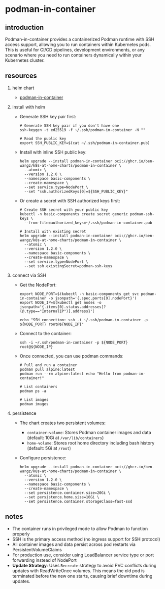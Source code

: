 # podman-in-container

## introduction

Podman-in-container provides a containerized Podman runtime with SSH access support, allowing you to run containers within Kubernetes pods. This is useful for CI/CD pipelines, development environments, or any scenario where you need to run containers dynamically within your Kubernetes cluster.

## resources

1. helm chart
    * [podman-in-container](chart/)

2. install with helm
    * Generate SSH key pair first:
      ```shell
      # Generate SSH key pair if you don't have one
      ssh-keygen -t ed25519 -f ~/.ssh/podman-in-container -N ""

      # Read the public key
      export SSH_PUBLIC_KEY=$(cat ~/.ssh/podman-in-container.pub)
      ```

    * Install with inline SSH public key:
      ```shell
      helm upgrade --install podman-in-container oci://ghcr.io/ben-wangz/k8s-at-home-charts/podman-in-container \
        --atomic \
        --version 1.2.0 \
        --namespace basic-components \
        --create-namespace \
        --set service.type=NodePort \
        --set "ssh.authorizedKeys[0]=${SSH_PUBLIC_KEY}"
      ```

    * Or create a secret with SSH authorized keys first:
      ```shell
      # Create SSH secret with your public key
      kubectl -n basic-components create secret generic podman-ssh-keys \
        --from-file=authorized_keys=~/.ssh/podman-in-container.pub

      # Install with existing secret
      helm upgrade --install podman-in-container oci://ghcr.io/ben-wangz/k8s-at-home-charts/podman-in-container \
        --atomic \
        --version 1.2.0 \
        --namespace basic-components \
        --create-namespace \
        --set service.type=NodePort \
        --set ssh.existingSecret=podman-ssh-keys
      ```

3. connect via SSH
    * Get the NodePort:
      ```shell
      export NODE_PORT=$(kubectl -n basic-components get svc podman-in-container -o jsonpath='{.spec.ports[0].nodePort}')
      export NODE_IP=$(kubectl get nodes -o jsonpath='{.items[0].status.addresses[?(@.type=="InternalIP")].address}')

      echo "SSH connection: ssh -i ~/.ssh/podman-in-container -p ${NODE_PORT} root@${NODE_IP}"
      ```

    * Connect to the container:
      ```shell
      ssh -i ~/.ssh/podman-in-container -p ${NODE_PORT} root@${NODE_IP}
      ```

    * Once connected, you can use podman commands:
      ```shell
      # Pull and run a container
      podman pull alpine:latest
      podman run --rm alpine:latest echo "Hello from podman-in-container!"

      # List containers
      podman ps -a

      # List images
      podman images
      ```

4. persistence
    * The chart creates two persistent volumes:
        - `container-volume`: Stores Podman container images and data (default: 10Gi at `/var/lib/containers`)
        - `home-volume`: Stores root home directory including bash history (default: 5Gi at `/root`)

    * Configure persistence:
      ```shell
      helm upgrade --install podman-in-container oci://ghcr.io/ben-wangz/k8s-at-home-charts/podman-in-container \
        --atomic \
        --version 1.2.0 \
        --namespace basic-components \
        --create-namespace \
        --set persistence.container.size=20Gi \
        --set persistence.home.size=10Gi \
        --set persistence.container.storageClass=fast-ssd
      ```

## notes

- The container runs in privileged mode to allow Podman to function properly
- SSH is the primary access method (no ingress support for SSH protocol)
- All container images and data persist across pod restarts via PersistentVolumeClaims
- For production use, consider using LoadBalancer service type or port forwarding instead of NodePort
- **Update Strategy**: Uses `Recreate` strategy to avoid PVC conflicts during updates with ReadWriteOnce volumes. This means the old pod is terminated before the new one starts, causing brief downtime during updates.
